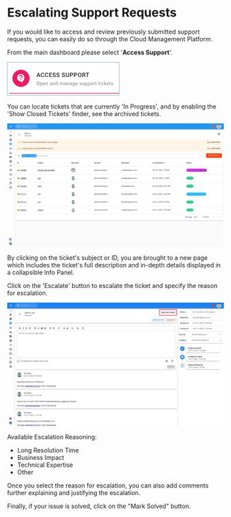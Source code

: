 # Escalating Support Requests

If you would like to access and review previously submitted support requests, you can easily do so through the Cloud Management Platform.

From the main dashboard please select '**Access Support**'.

![](../.gitbook/assets/new-access-support.png)

You can locate tickets that are currently 'In Progress', and by enabling the 'Show Closed Tickets' finder, see the archived tickets.

![](../.gitbook/assets/support6.jpg)

By clicking on the ticket's subject or ID, you are brought to a new page which includes the ticket's full description and in-depth details displayed in a collapsible Info Panel. 

Click on the 'Escalate' button to escalate the ticket and specify the reason for escalation.

![](../.gitbook/assets/support4-2.jpg)

Available Escalation Reasoning:

* Long Resolution Time
* Business Impact
* Technical Expertise
* Other

Once you select the reason for escalation, you can also add comments further explaining and justifying the escalation. 

Finally, if your issue is solved, click on the "Mark Solved" button.

